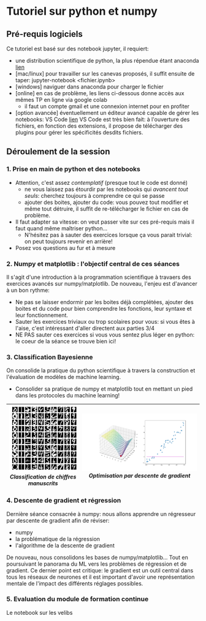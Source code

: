 # Tutoriel sur python et numpy

## Pré-requis logiciels

Ce tutoriel est basé sur des notebook jupyter, il requiert:
* une distribution scientifique de python, la plus répendue étant anaconda [lien](https://www.anaconda.com)
* [mac/linux] pour travailler sur les canevas proposés, il suffit ensuite de taper:
  jupyter-notebook <fichier.ipynb> 
* [windows] naviguer dans anaconda pour charger le fichier
* [online] en cas de problème, les liens ci-dessous donne accès aux mêmes TP en ligne via google colab
  * il faut un compte gmail et une connexion internet pour en profiter
* [option avancée] éventuellement un éditeur avancé capable de gérer les notebooks: VS Code [lien](https://code.visualstudio.com)
VS Code est très bien fait: à l'ouverture des fichiers, en fonction des extensions, il propose de télécharger des plugins pour gérer les spécificités desdits fichiers.

## Déroulement de la session

### 1. Prise en main de python et des notebooks 
- Attention, c'est assez *contemplatif* (presque tout le code est donné)
  -  ne vous laissez pas étourdir par les notebooks qui *avancent tout seuls*: cherchez toujours à comprendre ce qui se passe
  - ajouter des boites, ajouter du code: vous pouvez tout modifier et même tout détruire, il suffit de re-télécharger le fichier en cas de problème.
- Il faut adapter sa vitesse: on veut passer vite sur ces pré-requis mais il faut quand même maîtriser python...
  - N'hésitez pas à sauter des exercices lorsque ça vous parait trivial: on peut toujours revenir en arrière!
- Posez vos questions au fur et à mesure

### 2. Numpy et matplotlib : l'**objectif central** de ces séances

Il s'agit d'une introduction à la programmation scientifique à travaers des exercices avancés sur numpy/matplotlib. 
De nouveau, l'enjeu est d'avancer à un bon rythme:

- Ne pas se laisser endormir par les boites déjà complétées, ajouter des boites et du code pour bien comprendre les fonctions, leur syntaxe et leur fonctionnement.
- Sauter les exercices triviaux ou trop scolaires pour vous: si vous êtes à l'aise, c'est intéressant d'aller directent aux parties 3/4
- NE PAS sauter ces exercices si vous vous sentez plus léger en python: le coeur de la séance se trouve bien ici!

### 3. Classification Bayesienne

On consolide la pratique du python scientifique à travers la construction et l'évaluation de modèles de machine learning.

- Consolider sa pratique de numpy et matplotlib tout en mettant un pied dans les protocoles du machine learning!

<!-- <center>
| <figure>
<img src="3_classif_bayes/ressources/usps.png" width=200px>
<figcaption>Classification de chiffres manuscrits</figcaption>
</figure> |
<figure>
<img src="4_gradient/fig/animation.gif" width=500px>
<figcaption>Optimisation par descente de gradient</figcaption>
</figure>|
</center> -->

<center>

| <img src="3_classif_bayes/ressources/usps.png" width=250px> <BR> *Classification de chiffres manuscrits*| <img src="4_gradient/fig/animation.gif" width=500px> <BR> *Optimisation par descente de gradient*|
|:---:|:---:|

</center>

### 4. Descente de gradient et régression

Dernière séance consacrée à numpy: nous allons apprendre un régresseur par descente de gradient afin de réviser:
- numpy
- la problématique de la régression
- l'algorithme de la descente de gradient

De nouveau, nous consolidons les bases de numpy/matplotlib... Tout en poursuivant le panorama du ML vers les problèmes de régression et de gradient. Ce dernier point est critique: le gradient est un outil central dans tous les réseaux de neurones et il est important d'avoir une représentation mentale de l'impact des différents réglages possibles.


### 5. Evaluation du module de formation continue

Le notebook sur les velibs